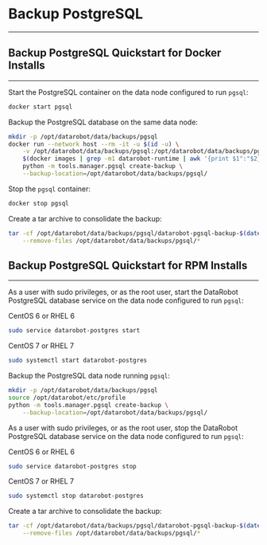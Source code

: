 <a name="backup-pgsql"></a>
# Backup PostgreSQL
-------------------

<a name="backup-pgsql-quickstart-docker"></a>
## Backup PostgreSQL Quickstart for Docker Installs
---------------------------------------------------
Start the PostgreSQL container on the data node configured to run `pgsql`:
```bash
docker start pgsql
```

Backup the PostgreSQL database on the same data node:
```bash
mkdir -p /opt/datarobot/data/backups/pgsql
docker run --network host --rm -it -u $(id -u) \
    -v /opt/datarobot/data/backups/pgsql:/opt/datarobot/data/backups/pgsql \
    $(docker images | grep -m1 datarobot-runtime | awk '{print $1":"$2}') \
    python -m tools.manager.pgsql create-backup \
    --backup-location=/opt/datarobot/data/backups/pgsql/
```

Stop the `pgsql` container:
```bash
docker stop pgsql
```

Create a tar archive to consolidate the backup:
```bash
tar -cf /opt/datarobot/data/backups/pgsql/datarobot-pgsql-backup-$(date +%F).tar \
    --remove-files /opt/datarobot/data/backups/pgsql/*
```

<a name="backup-pgsql-quickstart-rpm"></a>
## Backup PostgreSQL Quickstart for RPM Installs
------------------------------------------------
As a user with sudo privileges, or as the root user, start the DataRobot PostgreSQL database service on the data node configured to run `pgsql`:

CentOS 6 or RHEL 6
```bash
sudo service datarobot-postgres start
```

CentOS 7 or RHEL 7
```bash
sudo systemctl start datarobot-postgres
```

Backup the PostgreSQL data node running `pgsql`:
```bash
mkdir -p /opt/datarobot/data/backups/pgsql
source /opt/datarobot/etc/profile
python -m tools.manager.pgsql create-backup \
    --backup-location=/opt/datarobot/data/backups/pgsql/
```

As a user with sudo privileges, or as the root user, stop the DataRobot PostgreSQL database service on the data node configured to run `pgsql`:

CentOS 6 or RHEL 6
```bash
sudo service datarobot-postgres stop
```

CentOS 7 or RHEL 7
```bash
sudo systemctl stop datarobot-postgres
```

Create a tar archive to consolidate the backup:
```bash
tar -cf /opt/datarobot/data/backups/pgsql/datarobot-pgsql-backup-$(date +%F).tar \
    --remove-files /opt/datarobot/data/backups/pgsql/*
```
